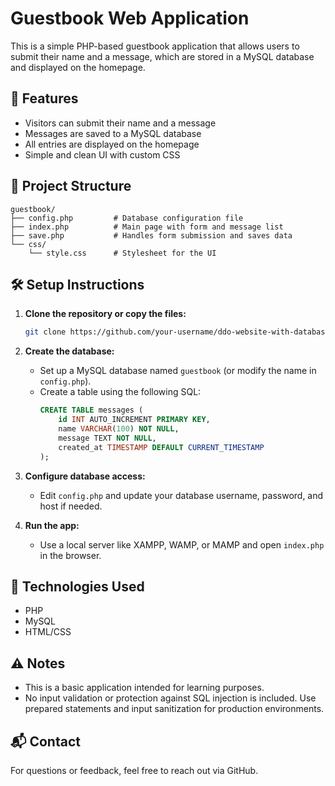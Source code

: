 # Guestbook Web Application

This is a simple PHP-based guestbook application that allows users to submit their name and a message, which are stored in a MySQL database and displayed on the homepage.

## 🚀 Features

- Visitors can submit their name and a message
- Messages are saved to a MySQL database
- All entries are displayed on the homepage
- Simple and clean UI with custom CSS

## 📂 Project Structure

```
guestbook/
├── config.php         # Database configuration file
├── index.php          # Main page with form and message list
├── save.php           # Handles form submission and saves data
└── css/
    └── style.css      # Stylesheet for the UI
```

## 🛠️ Setup Instructions

1. **Clone the repository or copy the files:**
   ```bash
   git clone https://github.com/your-username/ddo-website-with-database.git
   ```

2. **Create the database:**
   - Set up a MySQL database named `guestbook` (or modify the name in `config.php`).
   - Create a table using the following SQL:
     ```sql
     CREATE TABLE messages (
         id INT AUTO_INCREMENT PRIMARY KEY,
         name VARCHAR(100) NOT NULL,
         message TEXT NOT NULL,
         created_at TIMESTAMP DEFAULT CURRENT_TIMESTAMP
     );
     ```

3. **Configure database access:**
   - Edit `config.php` and update your database username, password, and host if needed.

4. **Run the app:**
   - Use a local server like XAMPP, WAMP, or MAMP and open `index.php` in the browser.

## 🧰 Technologies Used

- PHP
- MySQL
- HTML/CSS

## ⚠️ Notes

- This is a basic application intended for learning purposes.
- No input validation or protection against SQL injection is included. Use prepared statements and input sanitization for production environments.

## 📬 Contact

For questions or feedback, feel free to reach out via GitHub.

